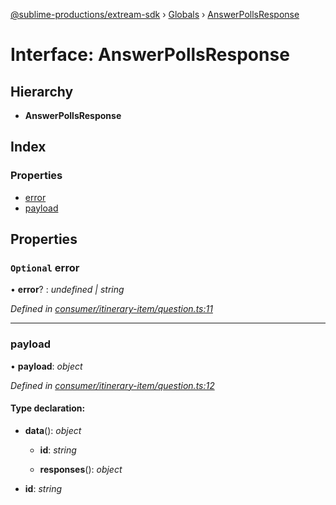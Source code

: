 [@sublime-productions/extream-sdk](../README.md) › [Globals](../globals.md) › [AnswerPollsResponse](answerpollsresponse.md)

# Interface: AnswerPollsResponse

## Hierarchy

* **AnswerPollsResponse**

## Index

### Properties

* [error](answerpollsresponse.md#optional-error)
* [payload](answerpollsresponse.md#payload)

## Properties

### `Optional` error

• **error**? : *undefined | string*

*Defined in [consumer/itinerary-item/question.ts:11](https://github.com/Extream-SaaS/ex-sdk/blob/936e0b7/src/consumer/itinerary-item/question.ts#L11)*

___

###  payload

• **payload**: *object*

*Defined in [consumer/itinerary-item/question.ts:12](https://github.com/Extream-SaaS/ex-sdk/blob/936e0b7/src/consumer/itinerary-item/question.ts#L12)*

#### Type declaration:

* **data**(): *object*

  * **id**: *string*

  * **responses**(): *object*

* **id**: *string*
